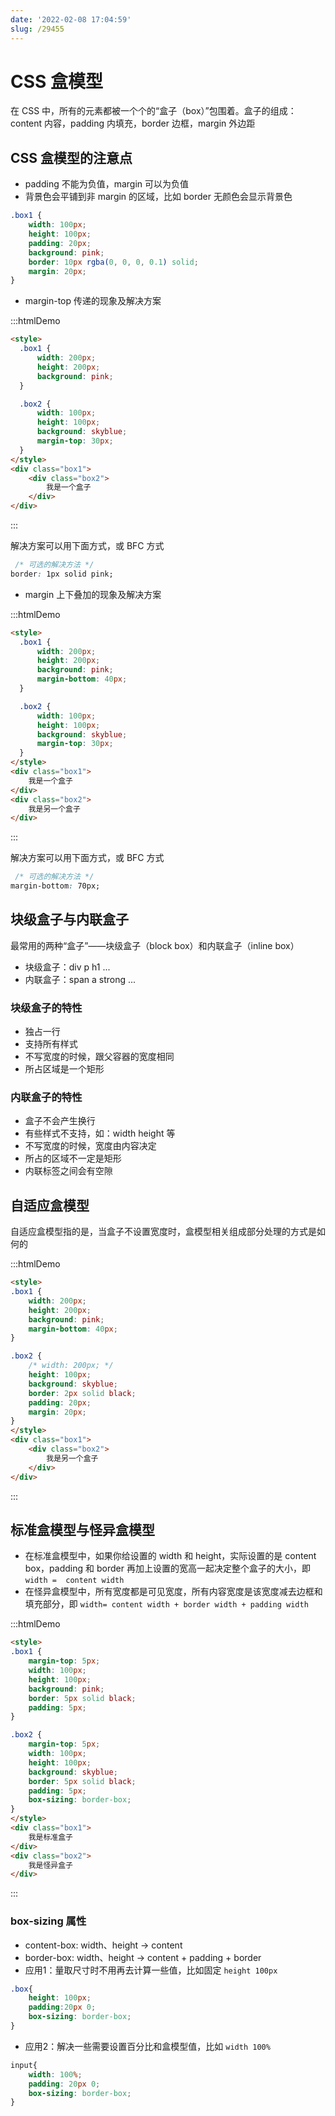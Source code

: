 ```yaml
---
date: '2022-02-08 17:04:59'
slug: /29455
---
```

# CSS 盒模型

在 CSS 中，所有的元素都被一个个的“盒子（box）”包围着。盒子的组成：content 内容，padding 内填充，border 边框，margin 外边距

## CSS 盒模型的注意点

- padding 不能为负值，margin 可以为负值
- 背景色会平铺到非 margin 的区域，比如 border 无颜色会显示背景色

```css
.box1 {
    width: 100px;
    height: 100px;
    padding: 20px;
    background: pink;
    border: 10px rgba(0, 0, 0, 0.1) solid;
    margin: 20px;
}
```
- margin-top 传递的现象及解决方案



:::htmlDemo

``` html
<style>
  .box1 {
      width: 200px;
      height: 200px;
      background: pink;
  }

  .box2 {
      width: 100px;
      height: 100px;
      background: skyblue;
      margin-top: 30px;
  }
</style>
<div class="box1">      
    <div class="box2">
        我是一个盒子
    </div>
</div>
```

:::

解决方案可以用下面方式，或 BFC 方式

```css
 /* 可选的解决方法 */
border: 1px solid pink;
```

- margin 上下叠加的现象及解决方案

:::htmlDemo

```html
<style>
  .box1 {
      width: 200px;
      height: 200px;
      background: pink;
      margin-bottom: 40px;
  }

  .box2 {
      width: 100px;
      height: 100px;
      background: skyblue;
      margin-top: 30px;
  }
</style>
<div class="box1">
    我是一个盒子
</div>
<div class="box2">
    我是另一个盒子
</div>
```

:::

解决方案可以用下面方式，或 BFC 方式

```css
 /* 可选的解决方法 */
margin-bottom: 70px;
```

## 块级盒子与内联盒子

最常用的两种“盒子”——块级盒子（block box）和内联盒子（inline box）

- 块级盒子：div p h1 ...
- 内联盒子：span a strong ...

### 块级盒子的特性

- 独占一行
- 支持所有样式
- 不写宽度的时候，跟父容器的宽度相同
- 所占区域是一个矩形

### 内联盒子的特性

- 盒子不会产生换行
- 有些样式不支持，如：width height 等
- 不写宽度的时候，宽度由内容决定
- 所占的区域不一定是矩形
- 内联标签之间会有空隙

## 自适应盒模型

自适应盒模型指的是，当盒子不设置宽度时，盒模型相关组成部分处理的方式是如何的

:::htmlDemo

```html
<style>
.box1 {
    width: 200px;
    height: 200px;
    background: pink;
    margin-bottom: 40px;
}

.box2 {
    /* width: 200px; */
    height: 100px;
    background: skyblue;  
    border: 2px solid black;
    padding: 20px;     
    margin: 20px;   
}
</style>
<div class="box1">
    <div class="box2">
        我是另一个盒子
    </div>
</div>
```

:::

## 标准盒模型与怪异盒模型

- 在标准盒模型中，如果你给设置的 width 和 height，实际设置的是 content box，padding 和 border 再加上设置的宽高一起决定整个盒子的大小，即 `width =  content width`
- 在怪异盒模型中，所有宽度都是可见宽度，所有内容宽度是该宽度减去边框和填充部分，即 `width= content width + border width + padding width`

:::htmlDemo

```html
<style>
.box1 {
    margin-top: 5px;
    width: 100px;
    height: 100px;
    background: pink;
    border: 5px solid black;
    padding: 5px;
}

.box2 {
    margin-top: 5px;
    width: 100px;
    height: 100px;
    background: skyblue;
    border: 5px solid black;
    padding: 5px;
    box-sizing: border-box;
}
</style>
<div class="box1">
    我是标准盒子
</div>
<div class="box2">
    我是怪异盒子
</div>
```

:::

### box-sizing 属性

- content-box: width、height -> content
- border-box: width、height -> content + padding + border
- 应用1：量取尺寸时不用再去计算一些值，比如固定 `height 100px`

```css
.box{
    height: 100px;
    padding:20px 0;
    box-sizing: border-box;
}
```

- 应用2：解决一些需要设置百分比和盒模型值，比如 `width 100%`

```css
input{
    width: 100%;
    padding: 20px 0;
    box-sizing: border-box;
}
```
